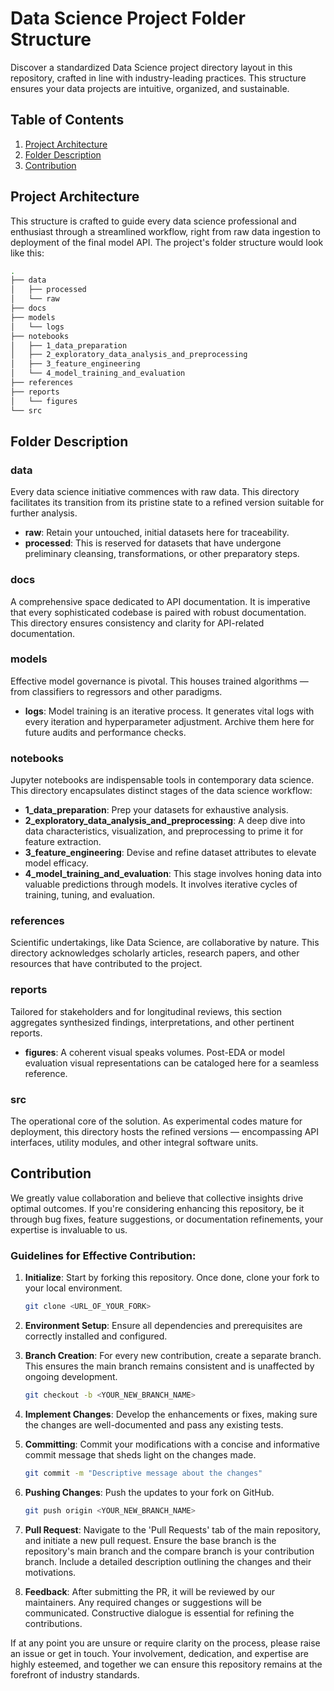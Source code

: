 # Data Science Project Folder Structure

Discover a standardized Data Science project directory layout in this repository, crafted in line with industry-leading practices. This structure ensures your data projects are intuitive, organized, and sustainable.

## Table of Contents

1. [Project Architecture](#project-architecture)
2. [Folder Description](#folder-description)
3. [Contribution](#contribution)

## Project Architecture

This structure is crafted to guide every data science professional and enthusiast through a streamlined workflow, right from raw data ingestion to deployment of the final model API. The project's folder structure would look like this:

```bash
.
├── data
│   ├── processed
│   └── raw
├── docs
├── models
│   └── logs
├── notebooks
│   ├── 1_data_preparation
│   ├── 2_exploratory_data_analysis_and_preprocessing
│   ├── 3_feature_engineering
│   └── 4_model_training_and_evaluation
├── references
├── reports
│   └── figures
└── src
```

## Folder Description

### data

Every data science initiative commences with raw data. This directory facilitates its transition from its pristine state to a refined version suitable for further analysis.

- **raw**: Retain your untouched, initial datasets here for traceability.
- **processed**: This is reserved for datasets that have undergone preliminary cleansing, transformations, or other preparatory steps.

### docs

A comprehensive space dedicated to API documentation. It is imperative that every sophisticated codebase is paired with robust documentation. This directory ensures consistency and clarity for API-related documentation.

### models

Effective model governance is pivotal. This houses trained algorithms — from classifiers to regressors and other paradigms.

- **logs**: Model training is an iterative process. It generates vital logs with every iteration and hyperparameter adjustment. Archive them here for future audits and performance checks.

### notebooks

Jupyter notebooks are indispensable tools in contemporary data science. This directory encapsulates distinct stages of the data science workflow:

- **1_data_preparation**: Prep your datasets for exhaustive analysis.
- **2_exploratory_data_analysis_and_preprocessing**: A deep dive into data characteristics, visualization, and preprocessing to prime it for feature extraction.
- **3_feature_engineering**: Devise and refine dataset attributes to elevate model efficacy.
- **4_model_training_and_evaluation**: This stage involves honing data into valuable predictions through models. It involves iterative cycles of training, tuning, and evaluation.

### references

Scientific undertakings, like Data Science, are collaborative by nature. This directory acknowledges scholarly articles, research papers, and other resources that have contributed to the project.

### reports

Tailored for stakeholders and for longitudinal reviews, this section aggregates synthesized findings, interpretations, and other pertinent reports.

- **figures**: A coherent visual speaks volumes. Post-EDA or model evaluation visual representations can be cataloged here for a seamless reference.

### src

The operational core of the solution. As experimental codes mature for deployment, this directory hosts the refined versions — encompassing API interfaces, utility modules, and other integral software units.

## Contribution

We greatly value collaboration and believe that collective insights drive optimal outcomes. If you're considering enhancing this repository, be it through bug fixes, feature suggestions, or documentation refinements, your expertise is invaluable to us.

### Guidelines for Effective Contribution:

1. **Initialize**: Start by forking this repository. Once done, clone your fork to your local environment.

   ```bash
   git clone <URL_OF_YOUR_FORK>
   ```

2. **Environment Setup**: Ensure all dependencies and prerequisites are correctly installed and configured.

3. **Branch Creation**: For every new contribution, create a separate branch. This ensures the main branch remains consistent and is unaffected by ongoing development.

   ```bash
   git checkout -b <YOUR_NEW_BRANCH_NAME>
   ```

4. **Implement Changes**: Develop the enhancements or fixes, making sure the changes are well-documented and pass any existing tests.

5. **Committing**: Commit your modifications with a concise and informative commit message that sheds light on the changes made.

   ```bash
   git commit -m "Descriptive message about the changes"
   ```

6. **Pushing Changes**: Push the updates to your fork on GitHub.

   ```bash
   git push origin <YOUR_NEW_BRANCH_NAME>
   ```

7. **Pull Request**: Navigate to the 'Pull Requests' tab of the main repository, and initiate a new pull request. Ensure the base branch is the repository's main branch and the compare branch is your contribution branch. Include a detailed description outlining the changes and their motivations.

8. **Feedback**: After submitting the PR, it will be reviewed by our maintainers. Any required changes or suggestions will be communicated. Constructive dialogue is essential for refining the contributions.

If at any point you are unsure or require clarity on the process, please raise an issue or get in touch. Your involvement, dedication, and expertise are highly esteemed, and together we can ensure this repository remains at the forefront of industry standards.
